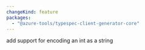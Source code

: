 ```yaml
---
changeKind: feature
packages:
  - "@azure-tools/typespec-client-generator-core"
---
```


add support for encoding an int as a string
